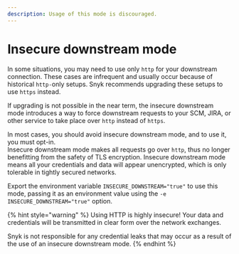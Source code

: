 ```yaml
---
description: Usage of this mode is discouraged.
---
```


# Insecure downstream mode

In some situations, you may need to use only `http` for your downstream connection. These cases are infrequent and usually occur because of historical `http-`only setups. Snyk recommends upgrading these setups to use `https` instead.

If upgrading is not possible in the near term, the insecure downstream mode introduces a way to force downstream requests to your SCM, JIRA, or other service to take place over `http` instead of `https`.

In most cases, you should avoid insecure downstream mode, and to use it, you must opt-in.\
Insecure downstream mode makes all requests go over `http`, thus no longer benefitting from the safety of TLS encryption. Insecure downstream mode means all your credentials and data will appear unencrypted, which is only tolerable in tightly secured networks.

Export the environment variable `INSECURE_DOWNSTREAM="true"` to use this mode, passing it as an environment value using the `-e INSECURE_DOWNSTREAM="true"` option.

{% hint style="warning" %}
Using HTTP is highly insecure! Your data and credentials will be transmitted in clear form over the network exchanges.

Snyk is not responsible for any credential leaks that may occur as a result of the use of an insecure downstream mode.
{% endhint %}

